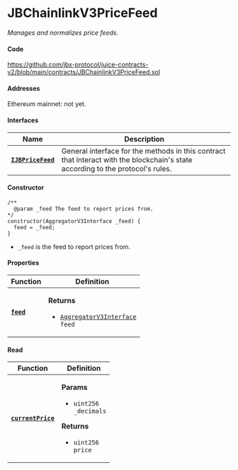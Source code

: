 # JBChainlinkV3PriceFeed

_Manages and normalizes price feeds._

#### Code

https://github.com/jbx-protocol/juice-contracts-v2/blob/main/contracts/JBChainlinkV3PriceFeed.sol

#### Addresses

Ethereum mainnet:  not yet.
<!-- Ethereum mainnet: [`0xfd6Bc33C9e25c6d9Bbd00b04992E3639E786DCEd`](https://etherscan.io/address/0xfd6Bc33C9e25c6d9Bbd00b04992E3639E786DCEd) -->

#### Interfaces

| Name                                             | Description                                                                                                                              |
| ------------------------------------------------ | ---------------------------------------------------------------------------------------------------------------------------------------- |
| [**`IJBPriceFeed`**](/api/interfaces/ijbpricefeed.md) | General interface for the methods in this contract that interact with the blockchain's state according to the protocol's rules. |

#### Constructor

```
/** 
  @param _feed The feed to report prices from.
*/
constructor(AggregatorV3Interface _feed) {
  feed = _feed;
}
```

* `_feed` is the feed to report prices from.

#### Properties

| Function                                                          | Definition                                                                                                                                                                                                |
| ----------------------------------------------------------------- | --------------------------------------------------------------------------------------------------------------------------------------------------------------------------------------------------------- |
| [**`feed`**](/api/contracts/or-price-feeds/jbchainlinkv3pricefeed/properties/feed.md)                            | <p><strong>Returns</strong></p><ul><li><code>[AggregatorV3Interface](https://docs.chain.link/docs/price-feeds-api-reference/) feed</code></li></ul> |

#### Read

| Function                                 | Definition                                                                                                                                                                                   |
| ---------------------------------------- | -------------------------------------------------------------------------------------------------------------------------------------------------------------------------------------------- |
| [**`currentPrice`**](/api/contracts/or-price-feeds/jbchainlinkv3pricefeed/read/currentprice.md) | <p><strong>Params</strong></p><ul><li><code>uint256 _decimals</code></li></ul><p><strong>Returns</strong></p><ul><li><code>uint256 price</code></li></ul> |
